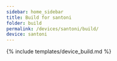 ```yaml
---
sidebar: home_sidebar
title: Build for santoni
folder: build
permalink: /devices/santoni/build/
device: santoni
---
```

{% include templates/device_build.md %}
